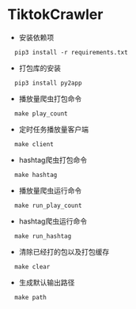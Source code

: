 # TiktokCrawler
* 安装依赖项
```shell
  pip3 install -r requirements.txt	
```
* 打包库的安装
```shell
  pip3 install py2app
```
* 播放量爬虫打包命令
```shell
  make play_count
```
* 定时任务播放量客户端
```shell
  make client 
```
* hashtag爬虫打包命令
```shell
  make hashtag
```
* 播放量爬虫运行命令
```shell
  make run_play_count
```
* hashtag爬虫运行命令
```shell
  make run_hashtag
```
* 清除已经打的包以及打包缓存
```shell
  make clear
```
* 生成默认输出路径
```shell
  make path
```